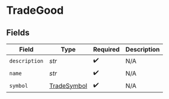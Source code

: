 # TradeGood


## Fields

| Field                                             | Type                                              | Required                                          | Description                                       |
| ------------------------------------------------- | ------------------------------------------------- | ------------------------------------------------- | ------------------------------------------------- |
| `description`                                     | *str*                                             | :heavy_check_mark:                                | N/A                                               |
| `name`                                            | *str*                                             | :heavy_check_mark:                                | N/A                                               |
| `symbol`                                          | [TradeSymbol](../../models/shared/tradesymbol.md) | :heavy_check_mark:                                | N/A                                               |